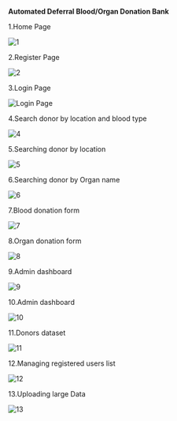 **Automated Deferral Blood/Organ Donation Bank**
 
1.Home Page

![1](https://github.com/KeerthanaShiva/Blood-OrganDonationBank/assets/106981270/23be439d-2980-49ff-85ad-a7e4b34af8cc)

2.Register Page

![2](https://github.com/KeerthanaShiva/Blood-OrganDonationBank/assets/106981270/9478792d-0f12-4b0f-803e-6b0e1392aaa8)

3.Login Page

![Login Page](https://github.com/KeerthanaShiva/Blood-OrganDonationBank/assets/106981270/8b15ac7a-35fe-42a6-a63a-8ce923977cce)

4.Search donor by location and blood type

![4](https://github.com/KeerthanaShiva/Blood-OrganDonationBank/assets/106981270/8ea53038-843d-42bb-85b7-7557dd7a6645)

5.Searching donor by location

![5](https://github.com/KeerthanaShiva/Blood-OrganDonationBank/assets/106981270/19b090fb-2047-461c-9049-2300c7067e74)

6.Searching donor by Organ name

![6](https://github.com/KeerthanaShiva/Blood-OrganDonationBank/assets/106981270/740f2623-b868-469f-8feb-d1b3dbccdc4a)

7.Blood donation form

![7](https://github.com/KeerthanaShiva/Blood-OrganDonationBank/assets/106981270/b45cf390-6cb8-4ce9-ad7b-648309c220bf)

8.Organ donation form

![8](https://github.com/KeerthanaShiva/Blood-OrganDonationBank/assets/106981270/c77c68e8-c0d2-4dd7-9eea-8e15cbb082b3)

9.Admin dashboard

![9](https://github.com/KeerthanaShiva/Blood-OrganDonationBank/assets/106981270/d4d7f67a-483e-4f04-ae6e-c8dd7e083b75)

10.Admin dashboard

![10](https://github.com/KeerthanaShiva/Blood-OrganDonationBank/assets/106981270/c3dbfc86-a5b7-47b1-bd86-8378fdf8d46f)

11.Donors dataset

![11](https://github.com/KeerthanaShiva/Blood-OrganDonationBank/assets/106981270/364dc091-d216-4e95-bee3-ca6394848e75)

12.Managing registered users list

![12](https://github.com/KeerthanaShiva/Blood-OrganDonationBank/assets/106981270/22cf7a53-1eaf-4b30-81f9-cff674c70d8e)

13.Uploading large Data

![13](https://github.com/KeerthanaShiva/Blood-OrganDonationBank/assets/106981270/4fbcf0bb-ec9f-4e38-8943-eb3416f46d2c)

